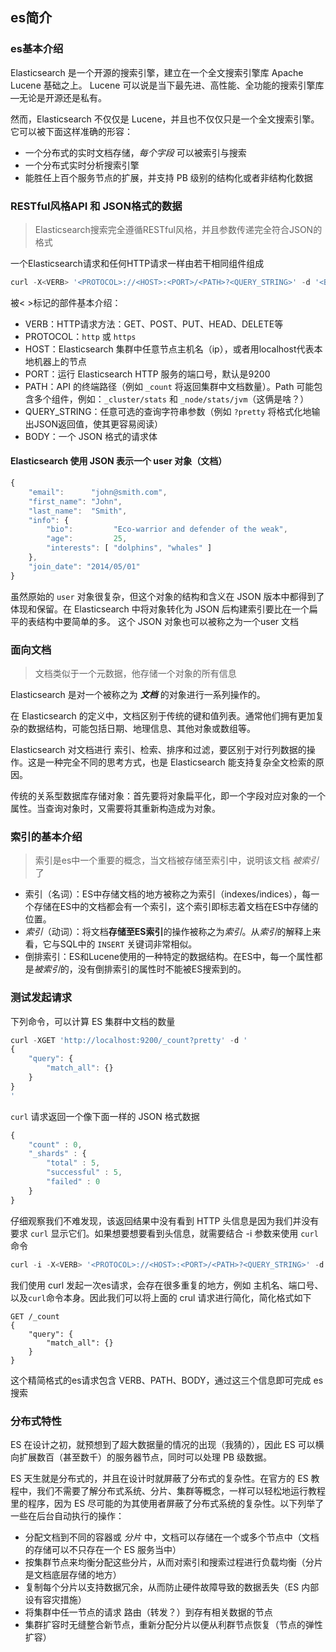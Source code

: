 ## es简介

### es基本介绍

 Elasticsearch 是一个开源的搜索引擎，建立在一个全文搜索引擎库 Apache Lucene 基础之上。 Lucene 可以说是当下最先进、高性能、全功能的搜索引擎库—无论是开源还是私有。 

然而，Elasticsearch 不仅仅是 Lucene，并且也不仅仅只是一个全文搜索引擎。 它可以被下面这样准确的形容：

- 一个分布式的实时文档存储，*每个字段* 可以被索引与搜索
- 一个分布式实时分析搜索引擎
- 能胜任上百个服务节点的扩展，并支持 PB 级别的结构化或者非结构化数据



### RESTful风格API 和 JSON格式的数据

> Elasticsearch搜索完全遵循RESTful风格，并且参数传递完全符合JSON的格式

一个Elasticsearch请求和任何HTTP请求一样由若干相同组件组成

```js
curl -X<VERB> '<PROTOCOL>://<HOST>:<PORT>/<PATH>?<QUERY_STRING>' -d '<BODY>'
```

被< >标记的部件基本介绍：

- VERB：HTTP请求方法：GET、POST、PUT、HEAD、DELETE等
- PROTOCOL：`http` 或 `https`
- HOST：Elasticsearch 集群中任意节点主机名（ip），或者用localhost代表本地机器上的节点
- PORT：运行 Elasticsearch HTTP 服务的端口号，默认是9200
- PATH：API 的终端路径（例如 `_count` 将返回集群中文档数量）。Path 可能包含多个组件，例如：`_cluster/stats` 和 `_node/stats/jvm`（这俩是啥？）
- QUERY_STRING：任意可选的查询字符串参数（例如 `?pretty` 将格式化地输出JSON返回值，使其更容易阅读）
- BODY：一个 JSON 格式的请求体

####  Elasticsearch 使用 JSON 表示一个 user 对象（文档）

```js
{
    "email":      "john@smith.com",
    "first_name": "John",
    "last_name":  "Smith",
    "info": {
        "bio":         "Eco-warrior and defender of the weak",
        "age":         25,
        "interests": [ "dolphins", "whales" ]
    },
    "join_date": "2014/05/01"
}
```

虽然原始的 `user` 对象很复杂，但这个对象的结构和含义在 JSON 版本中都得到了体现和保留。在 Elasticsearch 中将对象转化为 JSON 后构建索引要比在一个扁平的表结构中要简单的多。 这个 JSON 对象也可以被称之为一个user 文档



### 面向文档

> 文档类似于一个元数据，他存储一个对象的所有信息

Elasticsearch 是对一个被称之为 ***文档*** 的对象进行一系列操作的。

在 Elasticsearch 的定义中，文档区别于传统的键和值列表。通常他们拥有更加复杂的数据结构，可能包括日期、地理信息、其他对象或数组等。

Elasticsearch 对文档进行 索引、检索、排序和过滤，要区别于对行列数据的操作。这是一种完全不同的思考方式，也是 Elasticsearch 能支持复杂全文检索的原因。

传统的关系型数据库存储对象：首先要将对象扁平化，即一个字段对应对象的一个属性。当查询对象时，又需要将其重新构造成为对象。



### 索引的基本介绍

> 索引是es中一个重要的概念，当文档被存储至索引中，说明该文档 *被索引* 了

- 索引（名词）：ES中存储文档的地方被称之为索引（indexes/indices），每一个存储在ES中的文档都会有一个索引，这个索引即标志着文档在ES中存储的位置。
- *索引*（动词）：将文档**存储至ES索引**的操作被称之为*索引*。从*索引*的解释上来看，它与SQL中的 `INSERT` 关键词非常相似。
- 倒排索引：ES和Lucene使用的一种特定的数据结构。在ES中，每一个属性都是*被索引*的，没有倒排索引的属性时不能被ES搜索到的。



### 测试发起请求

下列命令，可以计算 ES 集群中文档的数量

```js
curl -XGET 'http://localhost:9200/_count?pretty' -d '
{
    "query": {
        "match_all": {}
    }
}
'
```

`curl` 请求返回一个像下面一样的 JSON 格式数据

```js
{
    "count" : 0,
    "_shards" : {
        "total" : 5,
        "successful" : 5,
        "failed" : 0
    }
}
```

仔细观察我们不难发现，该返回结果中没有看到 HTTP 头信息是因为我们并没有要求 `curl` 显示它们。如果想要想要看到头信息，就需要结合 -i 参数来使用 `curl` 命令

```js
curl -i -X<VERB> '<PROTOCOL>://<HOST>:<PORT>/<PATH>?<QUERY_STRING>' -d '<BODY>'
```

我们使用 curl 发起一次es请求，会存在很多重复的地方，例如 主机名、端口号、以及`curl`命令本身。因此我们可以将上面的 crul 请求进行简化，简化格式如下

```sense
GET /_count
{
    "query": {
        "match_all": {}
    }
}
```

这个精简格式的es请求包含 VERB、PATH、BODY，通过这三个信息即可完成 es 搜索



### 分布式特性

ES 在设计之初，就预想到了超大数据量的情况的出现（我猜的），因此 ES 可以横向扩展数百（甚至数千）的服务器节点，同时可以处理 PB 级数据。

ES 天生就是分布式的，并且在设计时就屏蔽了分布式的复杂性。在官方的 ES 教程中，我们不需要了解分布式系统、分片、集群等概念，一样可以轻松地运行教程里的程序，因为 ES 尽可能的为其使用者屏蔽了分布式系统的复杂性。以下列举了一些在后台自动执行的操作：

- 分配文档到不同的容器或 *分片* 中，文档可以存储在一个或多个节点中（文档的存储可以不只存在一个 ES 服务当中）
- 按集群节点来均衡分配这些分片，从而对索引和搜索过程进行负载均衡（分片是文档底层存储的地方）
- 复制每个分片以支持数据冗余，从而防止硬件故障导致的数据丢失（ES 内部设有容灾措施）
- 将集群中任一节点的请求 路由（转发？）到存有相关数据的节点
- 集群扩容时无缝整合新节点，重新分配分片以便从利群节点恢复（节点的弹性扩容）
